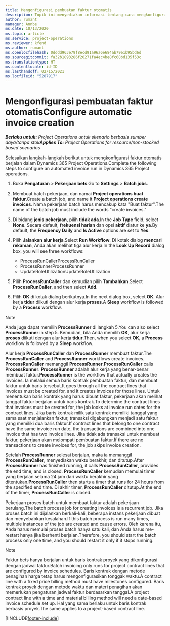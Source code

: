 ```yaml
---
title: Mengonfigurasi pembuatan faktur otomatis
description: Topik ini menyediakan informasi tentang cara mengkonfigurasi sistem untuk menghasilkan faktur secara otomatis.
author: rumant
manager: Annbe
ms.date: 10/13/2020
ms.topic: article
ms.service: project-operations
ms.reviewer: kfend
ms.author: rumant
ms.openlocfilehash: 0dddd963e79f8ecd91a96a6e684ab79e1b95bd6d
ms.sourcegitcommit: fa32b1893286f20271fa4ec4be8fc68bd135f53c
ms.translationtype: HT
ms.contentlocale: id-ID
ms.lasthandoff: 02/15/2021
ms.locfileid: "5287917"
---
```

# <a name="configure-automatic-invoice-creation"></a><span data-ttu-id="6baa1-103">Mengonfigurasi pembuatan faktur otomatis</span><span class="sxs-lookup"><span data-stu-id="6baa1-103">Configure automatic invoice creation</span></span>

<span data-ttu-id="6baa1-104">_**Berlaku untuk:** Project Operations untuk skenario berbasis sumber daya/tanpa stok_</span><span class="sxs-lookup"><span data-stu-id="6baa1-104">_**Applies To:** Project Operations for resource/non-stocked based scenarios_</span></span>


<span data-ttu-id="6baa1-105">Selesaikan langkah-langkah berikut untuk mengkonfigurasi faktur otomatis berjalan dalam Dynamics 365 Project Operations.</span><span class="sxs-lookup"><span data-stu-id="6baa1-105">Complete the following steps to configure an automated invoice run in Dynamics 365 Project operations.</span></span>

1. <span data-ttu-id="6baa1-106">Buka **Pengaturan** > **Pekerjaan bets**.</span><span class="sxs-lookup"><span data-stu-id="6baa1-106">Go to **Settings** > **Batch jobs**.</span></span>
2. <span data-ttu-id="6baa1-107">Membuat batch pekerjaan, dan namai **Project operations buat faktur**.</span><span class="sxs-lookup"><span data-stu-id="6baa1-107">Create a batch job, and name it **Project operations create invoices**.</span></span> <span data-ttu-id="6baa1-108">Nama pekerjaan batch harus mencakup kata "Buat faktur".</span><span class="sxs-lookup"><span data-stu-id="6baa1-108">The name of the batch job must include the words "create invoices."</span></span>
3. <span data-ttu-id="6baa1-109">Di bidang **jenis pekerjaan**, pilih **tidak ada**.</span><span class="sxs-lookup"><span data-stu-id="6baa1-109">In the **Job Type** field, select **None**.</span></span> <span data-ttu-id="6baa1-110">Secara default, **frekuensi harian** dan opsi **aktif** diatur ke **ya**.</span><span class="sxs-lookup"><span data-stu-id="6baa1-110">By default, the **Frequency Daily** and **Is Active** options are set to **Yes**.</span></span>
4. <span data-ttu-id="6baa1-111">Pilih **Jalankan alur kerja**.</span><span class="sxs-lookup"><span data-stu-id="6baa1-111">Select **Run Workflow**.</span></span> <span data-ttu-id="6baa1-112">Di kotak dialog **mencari rekaman**, Anda akan melihat tiga alur kerja:</span><span class="sxs-lookup"><span data-stu-id="6baa1-112">In the **Look Up Record** dialog box, you will see three workflows:</span></span>

    - <span data-ttu-id="6baa1-113">ProcessRunCaller</span><span class="sxs-lookup"><span data-stu-id="6baa1-113">ProcessRunCaller</span></span>
    - <span data-ttu-id="6baa1-114">ProcessRunner</span><span class="sxs-lookup"><span data-stu-id="6baa1-114">ProcessRunner</span></span>
    - <span data-ttu-id="6baa1-115">UpdateRoleUtilization</span><span class="sxs-lookup"><span data-stu-id="6baa1-115">UpdateRoleUtilization</span></span>

5. <span data-ttu-id="6baa1-116">Pilih **ProcessRunCaller** dan kemudian pilih **Tambahkan**.</span><span class="sxs-lookup"><span data-stu-id="6baa1-116">Select **ProcessRunCaller**, and then select **Add**.</span></span>
6. <span data-ttu-id="6baa1-117">Pilih **OK** di kotak dialog berikutnya.</span><span class="sxs-lookup"><span data-stu-id="6baa1-117">In the next dialog box, select **OK**.</span></span> <span data-ttu-id="6baa1-118">Alur kerja **tidur** diikuti dengan alur kerja **proses**.</span><span class="sxs-lookup"><span data-stu-id="6baa1-118">A **Sleep** workflow is followed by a **Process** workflow.</span></span>

  > [!NOTE]
  > <span data-ttu-id="6baa1-119">Anda juga dapat memilih **ProcessRunner** di langkah 5.</span><span class="sxs-lookup"><span data-stu-id="6baa1-119">You can also select **ProcessRunner** in step 5.</span></span> <span data-ttu-id="6baa1-120">Kemudian, bila Anda memilih **OK**, alur kerja **proses** diikuti dengan alur kerja **tidur**.</span><span class="sxs-lookup"><span data-stu-id="6baa1-120">Then, when you select **OK**, a **Process** workflow is followed by a **Sleep** workflow.</span></span>

<span data-ttu-id="6baa1-121">Alur kerja **ProcessRunCaller** dan **ProcessRunner** membuat faktur.</span><span class="sxs-lookup"><span data-stu-id="6baa1-121">The **ProcessRunCaller** and **ProcessRunner** workflows create invoices.</span></span> <span data-ttu-id="6baa1-122">**ProcessRunCaller** memanggil **ProcessRunner**.</span><span class="sxs-lookup"><span data-stu-id="6baa1-122">**ProcessRunCaller** calls **ProcessRunner**.</span></span> <span data-ttu-id="6baa1-123">**ProcessRunner** adalah alur kerja yang benar-benar membuat faktur.</span><span class="sxs-lookup"><span data-stu-id="6baa1-123">**ProcessRunner** is the workflow that actually creates the invoices.</span></span> <span data-ttu-id="6baa1-124">Ia melalui semua baris kontrak pembuatan faktur, dan membuat faktur untuk baris tersebut.</span><span class="sxs-lookup"><span data-stu-id="6baa1-124">It goes through all the contract lines that invoices must be created for, and it creates invoices for those lines.</span></span> <span data-ttu-id="6baa1-125">Untuk menentukan baris kontrak yang harus dibuat faktur, pekerjaan akan melihat tanggal faktur berjalan untuk baris kontrak.</span><span class="sxs-lookup"><span data-stu-id="6baa1-125">To determine the contract lines that invoices must be created for, the job looks at invoice run dates for the contract lines.</span></span> <span data-ttu-id="6baa1-126">Jika baris kontrak milik satu kontrak memiliki tanggal yang sama saat menjalankan faktur, transaksi digabungkan menjadi satu faktur yang memiliki dua baris faktur.</span><span class="sxs-lookup"><span data-stu-id="6baa1-126">If contract lines that belong to one contract have the same invoice run date, the transactions are combined into one invoice that has two invoice lines.</span></span> <span data-ttu-id="6baa1-127">Jika tidak ada transaksi untuk membuat faktur, pekerjaan akan melompati pembuatan faktur.</span><span class="sxs-lookup"><span data-stu-id="6baa1-127">If there are no transactions to create invoices for, the job skips invoice creation.</span></span>

<span data-ttu-id="6baa1-128">Setelah **ProcessRunner** selesai berjalan, maka ia memanggil **ProcessRunCaller**, menyediakan waktu berakhir, dan ditutup.</span><span class="sxs-lookup"><span data-stu-id="6baa1-128">After **ProcessRunner** has finished running, it calls **ProcessRunCaller**, provides the end time, and is closed.</span></span> <span data-ttu-id="6baa1-129">**ProcessRunCaller** kemudian memulai timer yang berjalan selama 24 jam dari waktu berakhir yang ditentukan.</span><span class="sxs-lookup"><span data-stu-id="6baa1-129">**ProcessRunCaller** then starts a timer that runs for 24 hours from the specified end time.</span></span> <span data-ttu-id="6baa1-130">Di akhir timer, **ProcessRunCaller** ditutup.</span><span class="sxs-lookup"><span data-stu-id="6baa1-130">At the end of the timer, **ProcessRunCaller** is closed.</span></span>

<span data-ttu-id="6baa1-131">Pekerjaan proses batch untuk membuat faktur adalah pekerjaan berulang.</span><span class="sxs-lookup"><span data-stu-id="6baa1-131">The batch process job for creating invoices is a recurrent job.</span></span> <span data-ttu-id="6baa1-132">Jika proses batch ini dijalankan berkali-kali, beberapa instans pekerjaan dibuat dan menyebabkan kesalahan.</span><span class="sxs-lookup"><span data-stu-id="6baa1-132">If this batch process is run many times, multiple instances of the job are created and cause errors.</span></span> <span data-ttu-id="6baa1-133">Oleh karena itu, Anda harus memulai proses batch hanya satu kali, dan Anda harus me-restart hanya jika berhenti berjalan.</span><span class="sxs-lookup"><span data-stu-id="6baa1-133">Therefore, you should start the batch process only one time, and you should restart it only if it stops running.</span></span>

> [!NOTE]
> <span data-ttu-id="6baa1-134">Faktur bets hanya berjalan untuk baris kontrak proyek yang dikonfigurasi dengan jadwal faktur.</span><span class="sxs-lookup"><span data-stu-id="6baa1-134">Batch invoicing only runs for project contract lines that are configured by invoice schedules.</span></span> <span data-ttu-id="6baa1-135">Baris kontrak dengan metode penagihan harga tetap harus mengonfigurasikan tonggak waktu.</span><span class="sxs-lookup"><span data-stu-id="6baa1-135">A contract line with a fixed price billing method must have milestones configured.</span></span> <span data-ttu-id="6baa1-136">Baris kontrak proyek dengan metode waktu dan materi penagihan akan memerlukan pengaturan jadwal faktur berdasarkan tanggal.</span><span class="sxs-lookup"><span data-stu-id="6baa1-136">A project contract line with a time and material billing method will need a date-based invoice schedule set up.</span></span> <span data-ttu-id="6baa1-137">Hal yang sama berlaku untuk baris kontrak berbasis proyek.</span><span class="sxs-lookup"><span data-stu-id="6baa1-137">The same applies to a project-based contract line.</span></span>     


[!INCLUDE[footer-include](../includes/footer-banner.md)]